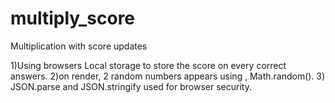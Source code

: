 # multiply_score
Multiplication with score updates


1)Using browsers Local storage to store the score on every correct answers.
2)on render, 2 random numbers appears using , Math.random().
3) JSON.parse and JSON.stringify used for browser security.
